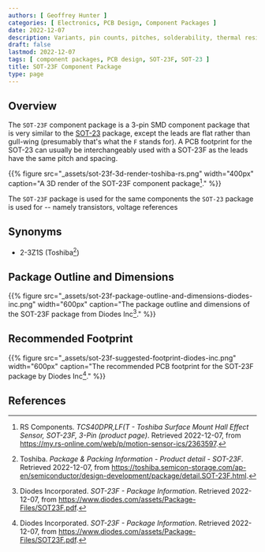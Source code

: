 ```yaml
---
authors: [ Geoffrey Hunter ]
categories: [ Electronics, PCB Design, Component Packages ]
date: 2022-12-07
description: Variants, pin counts, pitches, solderability, thermal resistances, dimensions, land patterns, 3D models and more info for the SOT-23F component package.
draft: false
lastmod: 2022-12-07
tags: [ component packages, PCB design, SOT-23F, SOT-23 ]
title: SOT-23F Component Package
type: page
---
```


## Overview

The `SOT-23F` component package is a 3-pin SMD component package that is very similar to the [SOT-23](../sot-23-component-package/) package, except the leads are flat rather than gull-wing (presumably that's what the `F` stands for). A PCB footprint for the SOT-23 can usually be interchangeably used with a SOT-23F as the leads have the same pitch and spacing.

{{% figure src="_assets/sot-23f-3d-render-toshiba-rs.png" width="400px" caption="A 3D render of the SOT-23F component package[^bib-rs-toshiba-hall-effect-sensor-tcs40dprlf]." %}}

The `SOT-23F` package is used for the same components the `SOT-23` package is used for -- namely transistors, voltage references

## Synonyms

* 2-3Z1S (Toshiba[^bib-toshiba-packages-sot-23f])

## Package Outline and Dimensions

{{% figure src="_assets/sot-23f-package-outline-and-dimensions-diodes-inc.png" width="600px" caption="The package outline and dimensions of the SOT-23F package from Diodes Inc[^bib-diodes-inc-sot-23f-package-info]." %}}

## Recommended Footprint

{{% figure src="_assets/sot-23f-suggested-footprint-diodes-inc.png" width="600px" caption="The recommended PCB footprint for the SOT-23F package by Diodes Inc[^bib-diodes-inc-sot-23f-package-info]." %}}

## References

[^bib-diodes-inc-sot-23f-package-info]: Diodes Incorporated. _SOT-23F - Package Information_. Retrieved 2022-12-07, from https://www.diodes.com/assets/Package-Files/SOT23F.pdf.
[^bib-toshiba-packages-sot-23f]: Toshiba. _Package & Packing Information - Product detail - SOT-23F_. Retrieved 2022-12-07, from https://toshiba.semicon-storage.com/ap-en/semiconductor/design-development/package/detail.SOT-23F.html.
[^bib-rs-toshiba-hall-effect-sensor-tcs40dprlf]: RS Components. _TCS40DPR,LF(T - Toshiba Surface Mount Hall Effect Sensor, SOT-23F, 3-Pin (product page)_. Retrieved 2022-12-07, from https://my.rs-online.com/web/p/motion-sensor-ics/2363597.
